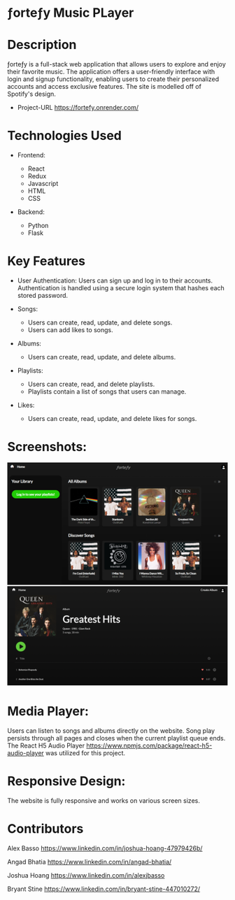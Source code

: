 # ƒorteƒy Music PLayer

# Description
ƒorteƒy is a full-stack web application that allows users to explore and enjoy their favorite music. The application offers a user-friendly interface with login and signup functionality, enabling users to create their personalized accounts and access exclusive features. The site is modelled off of Spotify's design.
- Project-URL https://fortefy.onrender.com/
# Technologies Used
- Frontend:
    - React
    - Redux
    - Javascript
    - HTML
    - CSS

- Backend:
    - Python
    - Flask
# Key Features
- User Authentication:
Users can sign up and log in to their accounts.
Authentication is handled using a secure login system that hashes each stored password.

- Songs:
    - Users can create, read, update, and delete songs.
    - Users can add likes to songs.
- Albums:
    - Users can create, read, update, and delete albums.
- Playlists:
    - Users can create, read, and delete playlists.
    - Playlists contain a list of songs that users can manage.
- Likes:
    - Users can create, read, update, and delete likes for songs.

# Screenshots:

![image](./react-app/public/fortefy%20thumbnail.png)
![image](./react-app/public/fortefy-screenshot.png)

# Media Player:

Users can listen to songs and albums directly on the website. Song play persists through all pages and closes when the current playlist queue ends.
The React H5 Audio Player https://www.npmjs.com/package/react-h5-audio-player was utilized for this project.

# Responsive Design:

The website is fully responsive and works on various screen sizes.

# Contributors
Alex Basso
https://www.linkedin.com/in/joshua-hoang-47979426b/

Angad Bhatia
https://www.linkedin.com/in/angad-bhatia/

Joshua Hoang
https://www.linkedin.com/in/alexjbasso

Bryant Stine
https://www.linkedin.com/in/bryant-stine-447010272/
